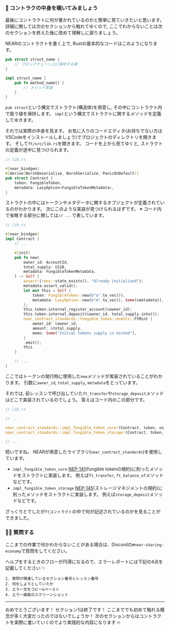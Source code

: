 ### 👀 コントラクの中身を覗いてみましょう

最後にコントラクトに何が書かれているのかと簡単に見ていきたいと思います。
詳細に関しては次のセクションから触れてゆくので, ここでわからないことは次のセクションを終えた後に改めて理解しに戻りましょう。

NEARのコントラクトを書く上で, Rustの基本的なコードはこのようになります。

```rust
pub struct struct_name {
	// ブロックチェーン上に保持する値
}

impl struct_name {
    pub fn method_name() {
		// メソッド実装
    }
}
```

`pub struct`という構文でストラクト(構造体)を用意し, その中にコントラクト内で扱う値を保持します。
`impl`という構文でストラクトに関するメソッドを定義してゆきます。

それでは実際の中身を見ます。
お気に入りのコードエディタ(お持ちでない方はVSCodeをインストールしましょう)でプロジェクトのディレクトリを開きます。
そして`ft/src/lib.rs`を開きます。
コードを上から見てゆくと, ストラクトの定義が途中に見つけられます。

```rust
// lib.rs

#[near_bindgen]
#[derive(BorshDeserialize, BorshSerialize, PanicOnDefault)]
pub struct Contract {
    token: FungibleToken,
    metadata: LazyOption<FungibleTokenMetadata>,
}
```

ストラクトの中にはトークンやメタデータに関するオブジェクトが定義されているのがわかります。
次にこのような実装が見つけられるはずです。
※ コード内で省略する部分に関しては`// ...`で表しています。

```rust
// lib.rs

#[near_bindgen]
impl Contract {
	// ...

    #[init]
    pub fn new(
        owner_id: AccountId,
        total_supply: U128,
        metadata: FungibleTokenMetadata,
    ) -> Self {
        assert!(!env::state_exists(), "Already initialized");
        metadata.assert_valid();
        let mut this = Self {
            token: FungibleToken::new(b"a".to_vec()),
            metadata: LazyOption::new(b"m".to_vec(), Some(&metadata)),
        };
        this.token.internal_register_account(&owner_id);
        this.token.internal_deposit(&owner_id, total_supply.into());
        near_contract_standards::fungible_token::events::FtMint {
            owner_id: &owner_id,
            amount: &total_supply,
            memo: Some("Initial tokens supply is minted"),
        }
        .emit();
        this
    }

	// ...
}
```

ここではトークンの発行時に使用した`new`メソッドが実装されていることがわかります。
引数に`owner_id`, `total_supply`, `metadata`をとっています。

それでは, 前レッスンで呼び出していた`ft_transfer`や`storage_deposit`メソッドはどこで実装されているのでしょう。
答えはコード内のこの部分です。

```rust
// lib.rs

// ...

near_contract_standards::impl_fungible_token_core!(Contract, token, on_tokens_burned);
near_contract_standards::impl_fungible_token_storage!(Contract, token, on_account_closed);

// ...
```

短いですね。
NEARが用意したライブラリ(`near_contract_standards`)を使用しています。

- `impl_fungible_token_core`
  [NEP-141](https://nomicon.io/Standards/Tokens/FungibleToken/Core#reference-level-explanation)(fungible tokenの規約)に則ったメソッドをストラクトに実装します。
  例えば`ft_transfer`, `ft_balance_of`メソッドなどです。
- `impl_fungible_token_storage`
  [NEP-145](https://nomicon.io/Standards/StorageManagement)(ストレージマネジメントの規約)に則ったメソッドをストラクトに実装します。
  例えば`storage_deposit`メソッドなどです。

ざっくりとでしたが`ftコントラクト`の中で何が記述されているのかを見ることができました。

### 🙋‍♂️ 質問する

ここまでの作業で何かわからないことがある場合は、Discordの`#near-sharing-economy`で質問をしてください。

ヘルプをするときのフローが円滑になるので、エラーレポートには下記の4点を記載してください ✨

```
1. 質問が関連しているセクション番号とレッスン番号
2. 何をしようとしていたか
3. エラー文をコピー&ペースト
4. エラー画面のスクリーンショット
```

---

おめでとうございます！
セクション1は終了です！
ここまででも初めて触れる概念が多く大変だったのではないでしょうか！
次のセクションからはコントラクトを実際に書いていくのでより実践的な内容になります 🔥
